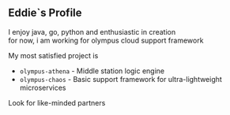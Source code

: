 Eddie`s Profile
---
I enjoy java, go, python and enthusiastic in creation <br/>
for now, i am working for olympus cloud support framework

My most satisfied project is 
- `olympus-athena` - Middle station logic engine
- `olympus-chaos` - Basic support framework for ultra-lightweight microservices

Look for like-minded partners
